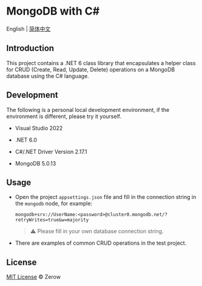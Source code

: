 # MongoDB with C#

English | [简体中文](https://github.com/varm/dotnet.mongodb/blob/main/README.zh-CN.md)

## Introduction 

This project contains a .NET 6 class library that encapsulates a helper class for CRUD (Create, Read, Update, Delete) operations on a MongoDB database using the C# language.

## Development

The following is a personal local development environment, if the environment is different, please try it yourself.

* Visual Studio 2022

* .NET 6.0
* C#/.NET Driver Version 2.17.1
* MongoDB 5.0.13

## Usage

* Open the project `appsettings.json` file and fill in the connection string in the `mongodb` node, for example:

  ```
  mongodb+srv://UserName:<password>@cluster0.mongodb.net/?retryWrites=true&w=majority
  ```

  > ⚠ Please fill in your own database connection string.

* There are examples of common CRUD operations in the test project.

## License

[MIT License](https://opensource.org/licenses/MIT) © Zerow
